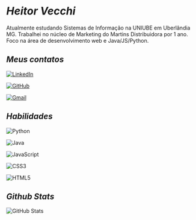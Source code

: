 # *Heitor Vecchi*

Atualmente estudando Sistemas de Informação na UNIUBE em Uberlândia MG. Trabalhei no núcleo de Marketing do Martins Distribuidora por 1 ano. Foco na área de desenvolvimento web e Java/JS/Python.

## *Meus contatos*

[![LinkedIn](https://img.shields.io/badge/LinkedIn-0077B5?style=for-the-badge&logo=linkedin&logoColor=white)](https://www.linkedin.com/in/heitorvecchi/)

[![GitHub](https://img.shields.io/badge/GitHub-100000?style=for-the-badge&logo=github&logoColor=white)](https://github.com/heitorvec)

[![Gmail](https://img.shields.io/badge/Gmail-333333?style=for-the-badge&logo=gmail&logoColor=red)](mailto:heitorcastro.vecchi75@gmail.com)

## *Habilidades*

![Python](https://img.shields.io/badge/python-3670A0?style=for-the-badge&logo=python&logoColor=ffdd54)

![Java](https://img.shields.io/badge/java-%23ED8B00.svg?style=for-the-badge&logo=openjdk&logoColor=white)

![JavaScript](https://img.shields.io/badge/JavaScript-F7DF1E?style=for-the-badge&logo=javascript&logoColor=black)

![CSS3](https://img.shields.io/badge/CSS3-1572B6?style=for-the-badge&logo=css3&logoColor=white)

![HTML5](https://img.shields.io/badge/HTML5-E34F26?style=for-the-badge&logo=html5&logoColor=white)


## *Github Stats*

![GitHub Stats](https://github-readme-stats.vercel.app/api?username=heitorvec&theme=transparent&bg_color=000&border_color=30A3DC&show_icons=true&icon_color=30A3DC&title_color=E94D5F&text_color=FFF)